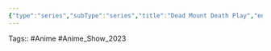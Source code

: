 ```yaml
---
{"type":"series","subType":"series","title":"Dead Mount Death Play","englishTitle":"Dead Mount Death Play","year":2023,"dataSource":"MALAPI","url":"https://myanimelist.net/anime/53613/Dead_Mount_Death_Play","id":53613,"genres":["Action","Fantasy","Supernatural"],"studios":["Geek Toys"],"episodes":12,"duration":"23 min per ep","onlineRating":7.64,"actors":null,"image":"https://cdn.myanimelist.net/images/anime/1930/133758.jpg","released":true,"streamingServices":["Crunchyroll","Bahamut Anime Crazy"],"airing":true,"airedFrom":"11/04/2023","airedTo":"01/01/1970","watched":false,"lastWatched":"","personalRating":0,"tags":["mediaDB/tv/series"],"dg-publish":true,"status":"🟢 watched","permalink":"/media-db/series/dead-mount-death-play-2023/","dgPassFrontmatter":true,"noteIcon":"1","created":"2023-11-14T21:08:36.118+05:30","updated":"2023-12-15T12:28:51.775+05:30"}
---
```


Tags:: #Anime #Anime_Show_2023 
